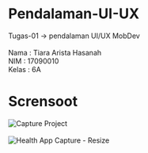 # Pendalaman-UI-UX
Tugas-01 -> pendalaman UI/UX MobDev <br><br>
Nama  : Tiara Arista Hasanah <br>
NIM   : 17090010 <br>
Kelas : 6A <br>

# Scrensoot
![Capture Project](https://user-images.githubusercontent.com/48292571/86548798-e43d9800-bf67-11ea-98cb-4496ebf05581.PNG)
<br><br>
![Health App Capture - Resize](https://user-images.githubusercontent.com/48292571/86548876-2ebf1480-bf68-11ea-9353-5b3579a188f2.jpg)
